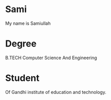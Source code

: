 # Sami
My name is Samiullah

# Degree
B.TECH Computer Science And Engineering

# Student 
Of Gandhi institute of education and technology.